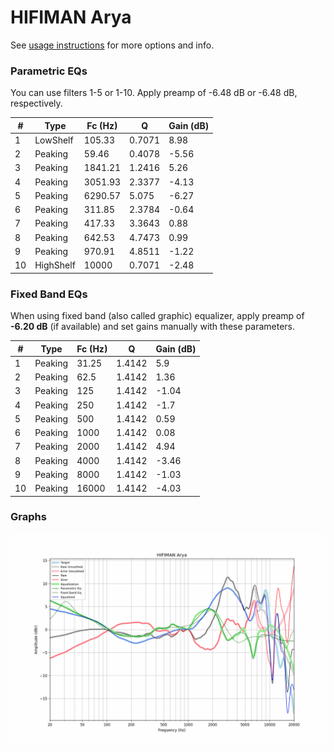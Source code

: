 # HIFIMAN Arya
See [usage instructions](https://github.com/jaakkopasanen/AutoEq#usage) for more options and info.

### Parametric EQs
You can use filters 1-5 or 1-10. Apply preamp of -6.48 dB or -6.48 dB, respectively.

|   # | Type      |   Fc (Hz) |      Q |   Gain (dB) |
|-----|-----------|-----------|--------|-------------|
|   1 | LowShelf  |    105.33 | 0.7071 |        8.98 |
|   2 | Peaking   |     59.46 | 0.4078 |       -5.56 |
|   3 | Peaking   |   1841.21 | 1.2416 |        5.26 |
|   4 | Peaking   |   3051.93 | 2.3377 |       -4.13 |
|   5 | Peaking   |   6290.57 | 5.075  |       -6.27 |
|   6 | Peaking   |    311.85 | 2.3784 |       -0.64 |
|   7 | Peaking   |    417.33 | 3.3643 |        0.88 |
|   8 | Peaking   |    642.53 | 4.7473 |        0.99 |
|   9 | Peaking   |    970.91 | 4.8511 |       -1.22 |
|  10 | HighShelf |  10000    | 0.7071 |       -2.48 |

### Fixed Band EQs
When using fixed band (also called graphic) equalizer, apply preamp of **-6.20 dB** (if available) and set gains manually with these parameters.

|   # | Type    |   Fc (Hz) |      Q |   Gain (dB) |
|-----|---------|-----------|--------|-------------|
|   1 | Peaking |     31.25 | 1.4142 |        5.9  |
|   2 | Peaking |     62.5  | 1.4142 |        1.36 |
|   3 | Peaking |    125    | 1.4142 |       -1.04 |
|   4 | Peaking |    250    | 1.4142 |       -1.7  |
|   5 | Peaking |    500    | 1.4142 |        0.59 |
|   6 | Peaking |   1000    | 1.4142 |        0.08 |
|   7 | Peaking |   2000    | 1.4142 |        4.94 |
|   8 | Peaking |   4000    | 1.4142 |       -3.46 |
|   9 | Peaking |   8000    | 1.4142 |       -1.03 |
|  10 | Peaking |  16000    | 1.4142 |       -4.03 |

### Graphs
![](./HIFIMAN%20Arya.png)
